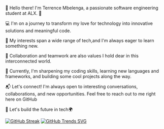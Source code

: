 👋 Hello there! I'm Terrence Mbelenga, a passionate software engineering student at ALX. 🚀

💻 I'm on a journey to transform my love for technology into innovative solutions and meaningful code.

🌱 My interests span a wide range of tech,and I'm always eager to learn something new.

🧩 Collaboration and teamwork are also values I hold dear in this interconnected world.

🔧 Currently, I'm sharpening my coding skills, learning new languages and frameworks, and building some cool projects along the way.


📬 Let's connect! I'm always open to interesting conversations, collaborations, and new opportunities. Feel free to reach out to me right here on GitHub


🚀 Let's build the future in tech🌍

[![GitHub Streak](https://streak-stats.demolab.com/?user=Mbelenga&theme=burnt-neon)](https://git.io/streak-stats)
[![GitHub Trends SVG](https://api.githubtrends.io/user/svg/Mbelenga/langs)](https://githubtrends.io)
<!---
Mbelenga/Mbelenga is a ✨ special ✨ repository because its `README.md` (this file) appears on your GitHub profile.
You can click the Preview link to take a look at your changes.
--->

